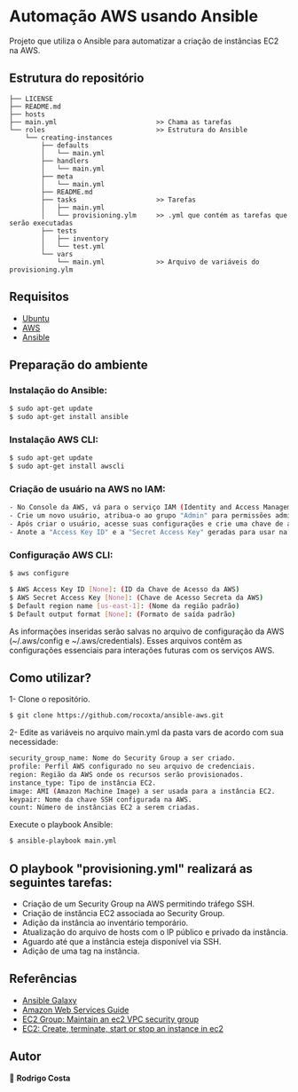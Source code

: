 # Automação AWS usando Ansible

Projeto que utiliza o Ansible para automatizar a criação de instâncias EC2 na AWS.
## Estrutura do repositório
```
├── LICENSE
├── README.md
├── hosts
├── main.yml                         >> Chama as tarefas
└── roles                            >> Estrutura do Ansible
    └── creating-instances
        ├── defaults
        │   └── main.yml
        ├── handlers
        │   └── main.yml
        ├── meta
        │   └── main.yml
        ├── README.md
        ├── tasks                    >> Tarefas
        │   ├── main.yml
        │   └── provisioning.ylm     >> .yml que contém as tarefas que serão executadas
        ├── tests
        │   ├── inventory
        │   └── test.yml
        └── vars
            └── main.yml             >> Arquivo de variáveis do provisioning.ylm 
```
## Requisitos

- [Ubuntu](https://ubuntu.com)
- [AWS](https://aws.amazon.com)
- [Ansible](https://www.ansible.com)

## Preparação do ambiente

### Instalação do Ansible:

```bash
$ sudo apt-get update
$ sudo apt-get install ansible
```
### Instalação AWS CLI:

```bash
$ sudo apt-get update
$ sudo apt-get install awscli
```
### Criação de usuário na AWS no IAM:
```bash
- No Console da AWS, vá para o serviço IAM (Identity and Access Management).
- Crie um novo usuário, atribua-o ao grupo "Admin" para permissões administrativas.
- Após criar o usuário, acesse suas configurações e crie uma chave de acesso Command Line Interface (CLI).
- Anote a "Access Key ID" e a "Secret Access Key" geradas para usar na etapa seguinte.
```
### Configuração AWS CLI:
```bash
$ aws configure
```
```bash
$ AWS Access Key ID [None]: (ID da Chave de Acesso da AWS)
$ AWS Secret Access Key [None]: (Chave de Acesso Secreta da AWS)
$ Default region name [us-east-1]: (Nome da região padrão)
$ Default output format [None]: (Formato de saída padrão)
```
As informações inseridas serão salvas no arquivo de configuração da AWS (~/.aws/config e ~/.aws/credentials). Esses arquivos contêm as configurações essenciais para interações futuras com os serviços AWS.

## Como utilizar?
1- Clone o repositório.
```bash
$ git clone https://github.com/rocoxta/ansible-aws.git
```
2- Edite as variáveis no arquivo main.yml da pasta vars de acordo com sua necessidade:
```bash
security_group_name: Nome do Security Group a ser criado.
profile: Perfil AWS configurado no seu arquivo de credenciais.
region: Região da AWS onde os recursos serão provisionados.
instance_type: Tipo de instância EC2.
image: AMI (Amazon Machine Image) a ser usada para a instância EC2.
keypair: Nome da chave SSH configurada na AWS.
count: Número de instâncias EC2 a serem criadas.
```
Execute o playbook Ansible:
```bash
$ ansible-playbook main.yml
```
## O playbook "provisioning.yml" realizará as seguintes tarefas:

- Criação de um Security Group na AWS permitindo tráfego SSH.
- Criação de instância EC2 associada ao Security Group.
- Adição da instância ao inventário temporário.
- Atualização do arquivo de hosts com o IP público e privado da instância.
- Aguardo até que a instância esteja disponível via SSH.
- Adição de uma tag na instância.

## Referências
- [Ansible Galaxy](https://docs.ansible.com/ansible/latest/galaxy/dev_guide.html)
- [Amazon Web Services Guide](https://docs.ansible.com/ansible/latest/collections/amazon/aws/docsite/guide_aws.html#ansible-collections-amazon-aws-docsite-aws-intro)
- [EC2 Group: Maintain an ec2 VPC security group](https://docs.ansible.com/ansible/2.9/modules/ec2_group_module.html)
- [EC2: Create, terminate, start or stop an instance in ec2](https://docs.ansible.com/ansible/2.9/modules/ec2_group_module.html)
## Autor
👤 **Rodrigo Costa**


